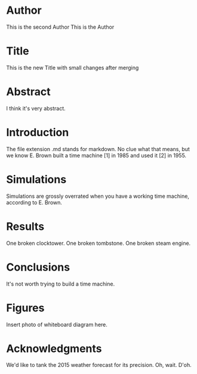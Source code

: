 # Author

This is the second Author
This is the Author

# Title

This is the new Title with small changes after merging

# Abstract

I think it's very abstract.

# Introduction

The file extension .md stands for markdown.
No clue what that means, but we know E. Brown built a time machine [1] in 1985 and used it [2] in 1955.

# Simulations

Simulations are grossly overrated when you have a working time machine, according to E. Brown.

# Results

One broken clocktower.
One broken tombstone.
One broken steam engine.

# Conclusions

It's not worth trying to build a time machine.

# Figures

Insert photo of whiteboard diagram here.

# Acknowledgments

We'd like to tank the 2015 weather forecast for its precision. Oh, wait. D'oh.

